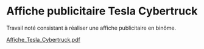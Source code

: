 # Affiche publicitaire Tesla Cybertruck
Travail noté consistant à réaliser une affiche publicitaire en binôme.

[Affiche_Tesla_Cybertruck.pdf](https://github.com/AlexTHELEGOFAN/Affiche_publicitaire_Tesla/files/9057556/Affiche_Tesla_Cybertruck.pdf)

